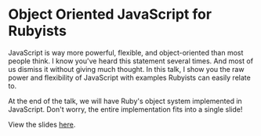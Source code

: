 # Object Oriented JavaScript for Rubyists

JavaScript is way more powerful, flexible, and object-oriented than most people
think. I know you've heard this statement several times. And most of us dismiss
it without giving much thought. In this talk, I show you the raw power and
flexibility of JavaScript with examples Rubyists can easily relate to.

At the end of the talk, we will have Ruby's object system implemented in
JavaScript. Don't worry, the entire implementation fits into a single slide!

View the slides [here](http://thuva.github.io/oo_javascript_for_rubyists).
